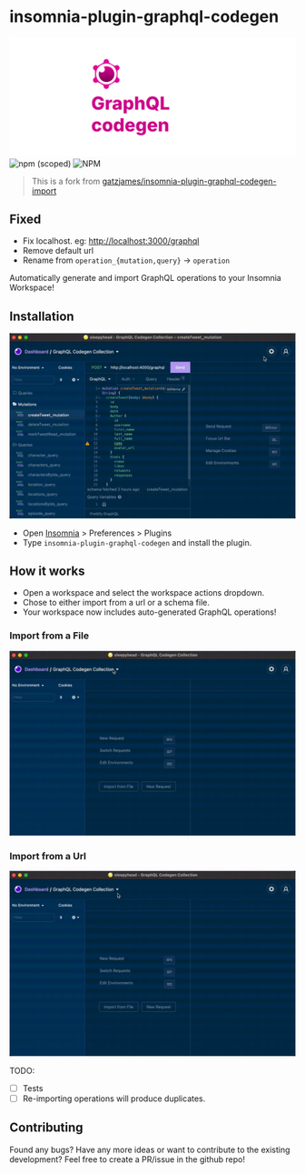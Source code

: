 # insomnia-plugin-graphql-codegen

![](./cover.svg)
![npm (scoped)](https://img.shields.io/npm/v/insomnia-plugin-graphql-codegen?label=NPM) ![NPM](https://img.shields.io/npm/l/insomnia-plugin-graphql-codegen)

> This is a fork from [gatzjames/insomnia-plugin-graphql-codegen-import](https://github.com/gatzjames/insomnia-plugin-graphql-codegen-import)

## Fixed

- Fix localhost. eg: [http://localhost:3000/graphql](http://localhost:3000/graphql)
- Remove default url
- Rename from `operation_{mutation,query}` -> `operation`

Automatically generate and import GraphQL operations to your Insomnia Workspace!

## Installation

![](./docs/installation.gif)
- Open [Insomnia](https://insomnia.rest/) > Preferences > Plugins
- Type `insomnia-plugin-graphql-codegen` and install the plugin.

## How it works

- Open a workspace and select the workspace actions dropdown.
- Chose to either import from a url or a schema file.
- Your workspace now includes auto-generated GraphQL operations!

### Import from a File

![](./docs/graphql-codegen-import-file.gif)
### Import from a Url

![](./docs/graphql-codegen-import-url.gif)

TODO:
- [ ] Tests
- [ ] Re-importing operations will produce duplicates. 

## Contributing
Found any bugs? Have any more ideas or want to contribute to the existing development?
Feel free to create a PR/issue in the github repo!
